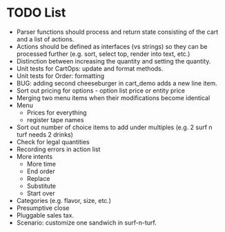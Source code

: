 # TODO List

* Parser functions should process and return state consisting of the cart and a list of actions.
* Actions should be defined as interfaces (vs strings) so they can be processed further (e.g. sort, select top, render into text, etc.)
* Distinction between increasing the quantity and setting the quantity.
* Unit tests for CartOps: update and format methods.
* Unit tests for Order: formatting
* BUG: adding second cheeseburger in cart_demo adds a new line item.
* Sort out pricing for options - option list price or entity price
* Merging two menu items when their modifications become identical
* Menu
  * Prices for everything
  * register tape names
* Sort out number of choice items to add under multiples (e.g. 2 surf n turf needs 2 drinks)
* Check for legal quantities
* Recording errors in action list
* More intents
    * More time
    * End order
    * Replace
    * Substitute
    * Start over
* Categories (e.g. flavor, size, etc.)
* Presumptive close
* Pluggable sales tax.
* Scenario: customize one sandwich in surf-n-turf.
